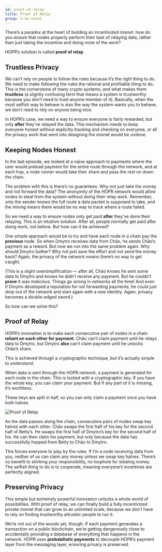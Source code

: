 ```yaml
---
id: proof-of-relay
title: Proof of Relay
group: h-no-count
---
```


There’s a paradox at the heart of building an incentivized mixnet: how do you ensure that nodes properly perform their task of relaying data, rather than just taking the incentive and doing none of the work?

HOPR’s solution is called **proof of relay**.

## Trustless Privacy

We can’t rely on people to follow the rules because it’s the right thing to do. We need to make following the rules the rational and profitable thing to do. This is the cornerstone of many crypto systems, and what makes them **trustless** (a slightly confusing term that means a system is trustworthy because you don’t need to trust anyone member of it). Basically, when the most selfish way to behave is also the way the system wants you to behave, we don’t need to rely on anyone being nice.

In HOPR’s case, we need a way to ensure everyone is fairly rewarded, but only **after** they’ve relayed the data. This mechanism needs to keep everyone honest without explicitly tracking and checking on everyone, or all the privacy work that went into designing the mixnet would be undone.

## Keeping Nodes Honest

In the last episode, we looked at a naive approach to payments where the user would preload payment for the entire route through the network, and at each hop, a node runner would take their share and pass the rest on down the chain.

The problem with this is there’s no guarantees. Why not just take the money and not forward the data? The anonymity of the HOPR network would allow nodes to steal from the system without doing their relay work. Remember, only the sender knows the full route a data packet is supposed to take, and the mixing means there would be no way to track where a route failed.

So we need a way to ensure nodes only get paid **after** they’ve done their relaying. This is an intuitive solution. After all, people normally get paid after doing work, not before. But how can it be achieved?

One simple approach would be to try and have each node in a chain pay the **previous** node. So when Dmytro receives data from Chāo, he sends Chāo’s payment as a reward. But now we run into the same problem again. Why should Dmytro bother? Why not just save the effort and not send the money back? Again, the privacy of the network means there’s no way to get caught.

(This is a slight oversimplification — after all, Chāo knows he sent some data to Dmytro and knows he didn’t receive any payment. But he couldn’t **prove** it was malicious. Things go wrong in networks all the time! And even if Dmytro developed a reputation for not forwarding payments, he could just drop out of the network and start again with a new identity. Again, privacy becomes a double-edged sword.)

So how can we solve this?

## Proof of Relay

HOPR’s innovation is to make each consecutive pair of nodes in a chain **reliant on each other for payment**. Chāo can’t claim payment until he relays data to Dmytro, but Dmytro **also** can’t claim payment until he unlocks Chāo’s share.

This is achieved through a cryptographic technique, but it’s actually simple to understand.

When data is sent through the HOPR network, a payment is generated for each node in the chain. This is locked with a cryptographic key. If you have the whole key, you can claim your payment. But if any part of it is missing, it’s worthless.

These keys are split in half, so you can only claim a payment once you have both halves.

![Proof of Relay](/img/core/proof_of_relay.gif)

As the data passes along the chain, consecutive pairs of nodes swap key halves with each other. Chāo swaps the first half of his key for the second half of Betty’s. He swaps the first half of Dmytro’s key for the second half of his. He can then claim his payment, but only because the data has successfully hopped from Betty to Chāo to Dmytro.

This forces everyone to play by the rules. If I’m a node receiving data from you, neither of us can claim any money unless we swap key halves. There’s no benefit to shirking your responsibility, no loophole for stealing money. The selfish thing to do is to cooperate, meaning everyone’s incentives are perfectly aligned.

## Preserving Privacy

This simple but extremely powerful innovation unlocks a whole world of possibilities. With proof of relay, we can finally build a fully incentivized private mixnet that can grow to an unlimited scale, because we don’t have to rely on finding trustworthy altruistic people to run it.

We’re not out of the woods yet, though. If each payment generates a transaction on a public blockchain, we’re getting dangerously close to accidentally providing a database of everything that happens in the network. HOPR uses **probabilistic payments** to decouple HOPR’s payment layer from the messaging layer, ensuring privacy is preserved.
